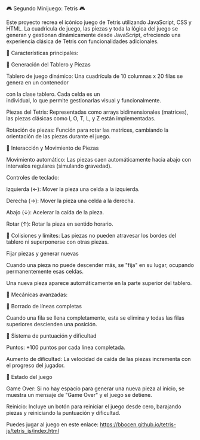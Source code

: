 🎮 Segundo Minijuego: Tetris 🎮

Este proyecto recrea el icónico juego de Tetris utilizando JavaScript, CSS y HTML. La cuadrícula de juego, las piezas y toda la lógica del juego se generan y gestionan dinámicamente desde JavaScript, ofreciendo una experiencia clásica de Tetris con funcionalidades adicionales.

🚀 Características principales:

🔹 Generación del Tablero y Piezas

Tablero de juego dinámico:
Una cuadrícula de 10 columnas x 20 filas se genera en un contenedor <div> con la clase tablero. Cada celda es un <div> individual, lo que permite gestionarlas visual y funcionalmente.

Piezas del Tetris:
Representadas como arrays bidimensionales (matrices), las piezas clásicas como I, O, T, L, y Z están implementadas.

Rotación de piezas:
Función para rotar las matrices, cambiando la orientación de las piezas durante el juego.

🔹 Interacción y Movimiento de Piezas

Movimiento automático:
Las piezas caen automáticamente hacia abajo con intervalos regulares (simulando gravedad).

Controles de teclado:

Izquierda (←): Mover la pieza una celda a la izquierda.

Derecha (→): Mover la pieza una celda a la derecha.

Abajo (↓): Acelerar la caída de la pieza.

Rotar (↑): Rotar la pieza en sentido horario.

🔹 Colisiones y límites:
Las piezas no pueden atravesar los bordes del tablero ni superponerse con otras piezas.

Fijar piezas y generar nuevas

Cuando una pieza no puede descender más, se "fija" en su lugar, ocupando permanentemente esas celdas.

Una nueva pieza aparece automáticamente en la parte superior del tablero.

🧩 Mecánicas avanzadas:

🔹 Borrado de líneas completas

Cuando una fila se llena completamente, esta se elimina y todas las filas superiores descienden una posición.

🔹 Sistema de puntuación y dificultad

Puntos:
+100 puntos por cada línea completada.

Aumento de dificultad:
La velocidad de caída de las piezas incrementa con el progreso del jugador.

🔹 Estado del juego

Game Over:
Si no hay espacio para generar una nueva pieza al inicio, se muestra un mensaje de "Game Over" y el juego se detiene.

Reinicio:
Incluye un botón para reiniciar el juego desde cero, barajando piezas y reiniciando la puntuación y dificultad.

Puedes jugar al juego en este enlace: https://bbocen.github.io/tetris-js/tetris_js/index.html
